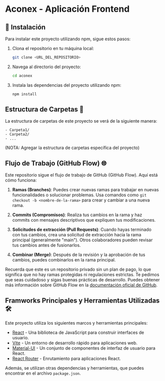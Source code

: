 # Aconex - Aplicación Frontend

## 🚀 Instalación 

Para instalar este proyecto utilizando npm, sigue estos pasos:

1. Clona el repositorio en tu máquina local:
   ```bash
   git clone <URL_DEL_REPOSITORIO>
   ```
   
2. Navega al directorio del proyecto:
   ```bash
   cd aconex
   ```

3. Instala las dependencias del proyecto utilizando npm:
   ```bash
   npm install
   ```

## Estructura de Carpetas 📁

La estructura de carpetas de este proyecto se verá de la siguiente manera:

```
- Carpeta1/
- Carpeta2/
- ...
```
(NOTA: Agregar la estructura de carpetas específica del proyecto)

## Flujo de Trabajo (GitHub Flow) 🌐

Este repositorio sigue el flujo de trabajo de GitHub (GitHub Flow). Aquí está cómo funciona:

1. **Ramas (Branches)**: Puedes crear nuevas ramas para trabajar en nuevas funcionalidades o solucionar problemas. Usa comandos como `git checkout -b <nombre-de-la-rama>` para crear y cambiar a una nueva rama.

2. **Commits (Compromisos)**: Realiza tus cambios en la rama y haz commits con mensajes descriptivos que expliquen tus modificaciones.

3. **Solicitudes de extracción (Pull Requests)**: Cuando hayas terminado con tus cambios, crea una solicitud de extracción hacia la rama principal (generalmente "main"). Otros colaboradores pueden revisar tus cambios antes de fusionarlos.

4. **Combinar (Merge)**: Después de la revisión y la aprobación de tus cambios, puedes combinarlos en la rama principal.

Recuerda que este es un repositorio privado sin un plan de pago, lo que significa que no hay ramas protegidas ni regulaciones estrictas. Te pedimos que seas cuidadoso y sigas buenas prácticas de desarrollo. Puedes obtener más información sobre GitHub Flow en la [documentación oficial de GitHub](https://docs.github.com/es/github/collaborating-with-issues-and-pull-requests/github-flow).

## Framworks Principales y Herramientas Utilizadas 🛠️

Este proyecto utiliza los siguientes marcos y herramientas principales:

- [React](https://reactjs.org/) - Una biblioteca de JavaScript para construir interfaces de usuario.
- [Vite](https://vitejs.dev/) - Un entorno de desarrollo rápido para aplicaciones web.
- [Material-UI](https://mui.com/) - Un conjunto de componentes de interfaz de usuario para React.
- [React Router](https://reactrouter.com/) - Enrutamiento para aplicaciones React.

Además, se utilizan otras dependencias y herramientas, que puedes encontrar en el archivo `package.json`.
